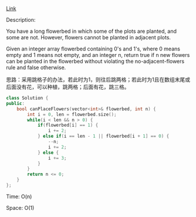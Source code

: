 [Link](https://leetcode.cn/problems/can-place-flowers/description/)

Description:

You have a long flowerbed in which some of the plots are planted, and some are not. However, flowers cannot be planted in adjacent plots.

Given an integer array flowerbed containing 0's and 1's, where 0 means empty and 1 means not empty, and an integer n, return true if n new flowers can be planted in the flowerbed without violating the no-adjacent-flowers rule and false otherwise.

思路：采用跳格子的办法，若此时为1，则往后跳两格；若此时为1且在数组末尾或后面没有花，可以种植，跳两格；后面有花，跳三格。

```c++
class Solution {
public:
    bool canPlaceFlowers(vector<int>& flowerbed, int n) {
        int i = 0, len = flowerbed.size();
        while(i < len && n > 0) {
            if(flowerbed[i] == 1) {
                i += 2;
            } else if(i == len - 1 || flowerbed[i + 1] == 0) {
                --n;
                i += 2;
            } else {
                i += 3;
            }
        }
        return n <= 0;
    }
};
```

Time: O(n)

Space: O(1)
